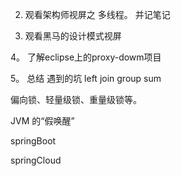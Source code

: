 2. 观看架构师视屏之 多线程。 并记笔记

3. 观看黑马的设计模式视屏

4。 了解eclipse上的proxy-dowm项目

5。 总结 遇到的坑 left join group  sum

偏向锁、轻量级锁、重量级锁等。

JVM 的“假唤醒”

springBoot

springCloud